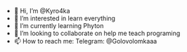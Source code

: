 - 👋 Hi, I’m @Kyro4ka
- 👀 I’m interested in learn everything
- 🌱 I’m currently learning Phyton
- 💞️ I’m looking to collaborate on help me teach programing
- 📫 How to reach me:
      Telegram: @Golovolomkaaa
